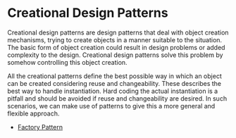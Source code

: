 # Creational Design Patterns
Creational design patterns are design patterns that deal with object
creation mechanisms, trying to create objects in a manner suitable to the
situation. The basic form of object creation could result in design problems
or added complexity to the design. Creational design patterns solve this
problem by somehow controlling this object creation.

All the creational patterns define the best possible way in which an object
can be created considering reuse and changeability. These describes the best
way to handle instantiation. Hard coding the actual instantiation is a pitfall
and should be avoided if reuse and changeability are desired. In such
scenarios, we can make use of patterns to give this a more general and
flexible approach.

- [Factory Pattern](factory)